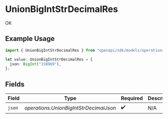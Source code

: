 # UnionBigIntStrDecimalRes

OK

## Example Usage

```typescript
import { UnionBigIntStrDecimalRes } from "openapi/sdk/models/operations";

let value: UnionBigIntStrDecimalRes = {
  json: BigInt("158969"),
};
```

## Fields

| Field                                  | Type                                   | Required                               | Description                            |
| -------------------------------------- | -------------------------------------- | -------------------------------------- | -------------------------------------- |
| `json`                                 | *operations.UnionBigIntStrDecimalJson* | :heavy_check_mark:                     | N/A                                    |